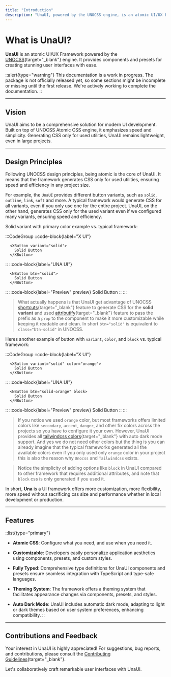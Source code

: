 ```yaml
---
title: "Introduction"
description: "UnaUI, powered by the UNOCSS engine, is an atomic UI/UX Framework. It offers components and presets for effortless creation of beautiful user interfaces."
---
```


# What is UnaUI?

**UnaUI** is an atomic UI/UX Framework powered by the [UNOCSS](https://unocss.dev/){target="_blank"} engine. It provides components and presets for creating stunning user interfaces with ease.

::alert{type="warning"} 
This documentation is a work in progress. The package is not officially released yet, so some sections might be incomplete or missing until the first release. We're actively working to complete the documentation.
::

---

## Vision

UnaUI aims to be a comprehensive solution for modern UI development. Built on top of UNOCSS Atomic CSS engine, it emphasizes speed and simplicity. Generating CSS only for used utilities, UnaUI remains lightweight, even in large projects.

---

## Design Principles

Following UNOCSS design principles, being atomic is the core of UnaUI. It means that the framework generates CSS only for used utilities, ensuring speed and efficiency in any project size.

For example, the `UnaUI` provides different button variants, such as `solid`, `outline`, `link`, `soft` and more. A typical framework would generate CSS for all variants, even if you only use one for the entire project. UnaUI, on the other hand, generates CSS only for the used variant even if we configured many variants, ensuring speed and efficiency.

Solid variant with primary color example vs. typical framework:

:::CodeGroup
  ::code-block{label="X UI"}
```vue
  <XButton variant="solid">
    Solid Button
  </XButton>
```
  ::
  ::code-block{label="UNA UI"}
```vue
  <NButton btn="solid">
    Solid Button
  </NButton>
```
  ::
  ::code-block{label="Preview" preview}
    <NButton btn="solid">Solid Button</NButton>
  ::
:::

> What actually happens is that UnaUI get advantage of UNOCSS [shortcuts](https://unocss.dev/config/shortcuts#shortcuts){target="_blank"} feature to generate CSS for the **solid variant** and used [attributify](https://unocss.dev/presets/attributify#attributify-mode){target="_blank"} feature to pass the prefix as a `prop` to the component to make it more customizable while keeping it readable and clean. In short `btn="solid"` is equivalent to `class="btn-solid"` in UNOCSS.

Heres another example of button with `variant`, `color`, and `block` vs. typical framework:

:::CodeGroup
  ::code-block{label="X UI"}
```vue
  <XButton variant="solid" color="orange">
    Solid Button
  </XButton>
```
  ::
  ::code-block{label="UNA UI"}
```vue
  <NButton btn="solid-orange" block>
    Solid Button
  </NButton>
```
  ::
  ::code-block{label="Preview" preview}
    <NButton btn="solid-orange block">Solid Button</NButton>
  ::
:::

> If you notice we used `orange` color, but most frameworks offers limited colors like `secondary`, `accent`, `danger`, and other fix colors across the projects so you have to configure it your own. However, UnaUI provides all [tailwindcss colors](https://tailwindcss.com/docs/customizing-colors){target="_blank"} with auto dark mode support. And yes we do not need other colors but the thing is you can already imagine that the typical frameworks generated all the available colors even if you only used only `orange` color in your project this is also the reason why `Unocss` and `Tailwindcss` exists.

> Notice the simplicity of adding options like `block` in UnaUI compared to other framework that requires additional attributes, and note that `block` css is only generated if you used it.

In short, <b style="color: var(--c-brand-next)">Una</b> is a UI framework offers more customization, more flexibility, more speed without sacrificing css size and performance whether in local development or production.

---

## Features

::list{type="primary"}
- **Atomic CSS**: Configure what you need, and use when you need it.

- **Customizable**: Developers easily personalize application aesthetics using components, presets, and custom styles.

- **Fully Typed**: Comprehensive type definitions for UnaUI components and presets ensure seamless integration with TypeScript and type-safe languages.

- **Theming System**: The framework offers a theming system that facilitates appearance changes via components, presets, and styles.

- **Auto Dark Mode**: UnaUI includes automatic dark mode, adapting to light or dark themes based on user system preferences, enhancing compatibility.
::

---

## Contributions and Feedback

Your interest in UnaUI is highly appreciated! For suggestions, bug reports, and contributions, please consult the [Contributing Guidelines](https://github.com/una-ui/una-ui/blob/main/CONTRIBUTING.md){target="_blank"}.

Let's collaboratively craft remarkable user interfaces with UnaUI.
